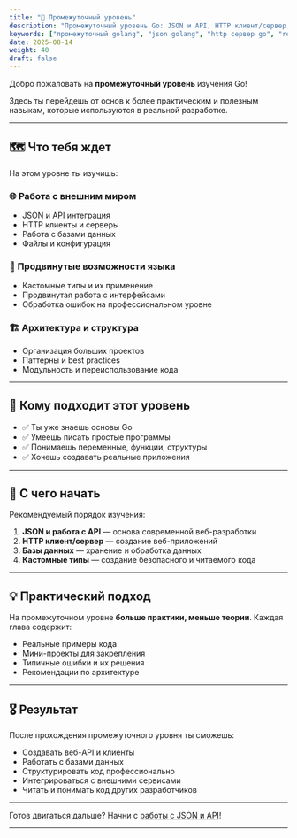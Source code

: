 ```yaml
---
title: "🎯 Промежуточный уровень"
description: "Промежуточный уровень Go: JSON и API, HTTP клиент/сервер, веб-разработка, REST API, микросервисы."
keywords: ["промежуточный golang", "json golang", "http сервер go", "rest api golang", "веб golang"]
date: 2025-08-14
weight: 40
draft: false
---
```


Добро пожаловать на **промежуточный уровень** изучения Go! 

Здесь ты перейдешь от основ к более практическим и полезным навыкам, которые используются в реальной разработке.

---

## 🗺️ Что тебя ждет

На этом уровне ты изучишь:

### 🌐 **Работа с внешним миром**
- JSON и API интеграция
- HTTP клиенты и серверы  
- Работа с базами данных
- Файлы и конфигурация

### 🔧 **Продвинутые возможности языка**
- Кастомные типы и их применение
- Продвинутая работа с интерфейсами
- Обработка ошибок на профессиональном уровне

### 🏗️ **Архитектура и структура**
- Организация больших проектов
- Паттерны и best practices
- Модульность и переиспользование кода

---

## 🎯 Кому подходит этот уровень

- ✅ Ты уже знаешь основы Go
- ✅ Умеешь писать простые программы
- ✅ Понимаешь переменные, функции, структуры
- ✅ Хочешь создавать реальные приложения

---

## 🚀 С чего начать

Рекомендуемый порядок изучения:

1. **JSON и работа с API** — основа современной веб-разработки
2. **HTTP клиент/сервер** — создание веб-приложений
3. **Базы данных** — хранение и обработка данных
4. **Кастомные типы** — создание безопасного и читаемого кода

---

## 💡 Практический подход

На промежуточном уровне **больше практики, меньше теории**. Каждая глава содержит:

- Реальные примеры кода
- Мини-проекты для закрепления
- Типичные ошибки и их решения
- Рекомендации по архитектуре

---

## 🎖️ Результат

После прохождения промежуточного уровня ты сможешь:

- Создавать веб-API и клиенты
- Работать с базами данных
- Структурировать код профессионально
- Интегрироваться с внешними сервисами
- Читать и понимать код других разработчиков

---

Готов двигаться дальше? Начни с [работы с JSON и API](/study/intermediate/json-and-api)!

---